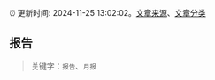 :alarm_clock: 更新时间: 2024-11-25 13:02:02。[文章来源](/README.md)、[文章分类](/TAGS.md)

## 报告


> 关键字：`报告`、`月报`



